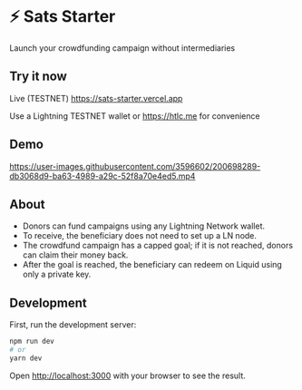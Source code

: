 # ⚡️ Sats Starter
Launch your crowdfunding campaign without intermediaries 

## Try it now 

Live (TESTNET)  https://sats-starter.vercel.app

Use a Lightning TESTNET wallet or https://htlc.me for convenience


## Demo

https://user-images.githubusercontent.com/3596602/200698289-db3068d9-ba63-4989-a29c-52f8a70e4ed5.mp4

## About

- Donors can fund campaigns using any Lightning Network wallet.
- To receive, the beneficiary does not need to set up a LN node.
- The crowdfund campaign has a capped goal; if it is not reached, donors can claim their money back.
- After the goal is reached, the beneficiary can redeem on Liquid using only a private key. 

## Development

First, run the development server:

```bash
npm run dev
# or
yarn dev
```

Open [http://localhost:3000](http://localhost:3000) with your browser to see the result.
